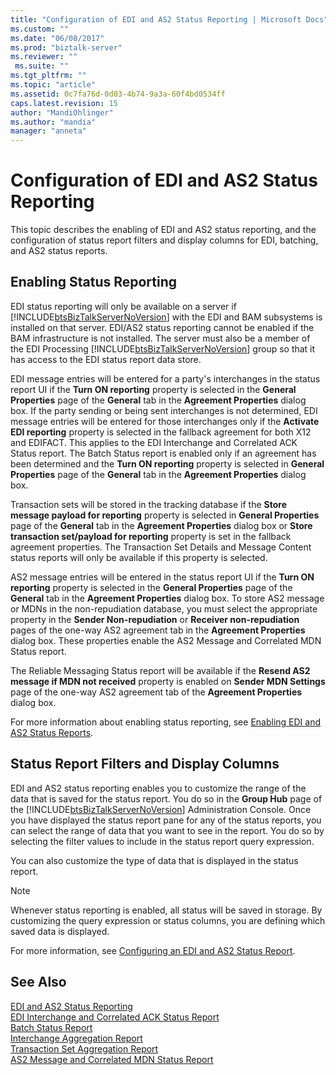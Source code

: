 ```yaml
---
title: "Configuration of EDI and AS2 Status Reporting | Microsoft Docs"
ms.custom: ""
ms.date: "06/08/2017"
ms.prod: "biztalk-server"
ms.reviewer: ""
 ms.suite: ""
ms.tgt_pltfrm: ""
ms.topic: "article"
ms.assetid: 0c7fa76d-0d03-4b74-9a3a-60f4bd0534ff
caps.latest.revision: 15
author: "MandiOhlinger"
ms.author: "mandia"
manager: "anneta"
---
```

# Configuration of EDI and AS2 Status Reporting
This topic describes the enabling of EDI and AS2 status reporting, and the configuration of status report filters and display columns for EDI, batching, and AS2 status reports.  
  
## Enabling Status Reporting  
 EDI status reporting will only be available on a server if [!INCLUDE[btsBizTalkServerNoVersion](../includes/btsbiztalkservernoversion-md.md)] with the EDI and BAM subsystems is installed on that server. EDI/AS2 status reporting cannot be enabled if the BAM infrastructure is not installed. The server must also be a member of the EDI Processing [!INCLUDE[btsBizTalkServerNoVersion](../includes/btsbiztalkservernoversion-md.md)] group so that it has access to the EDI status report data store.  
  
 EDI message entries will be entered for a party's interchanges in the status report UI if the **Turn ON reporting** property is selected in the **General Properties** page of the **General** tab in the **Agreement Properties** dialog box. If the party sending or being sent interchanges is not determined, EDI message entries will be entered for those interchanges only if the **Activate EDI reporting** property is selected in the fallback agreement for both X12 and EDIFACT. This applies to the EDI Interchange and Correlated ACK Status report. The Batch Status report is enabled only if an agreement has been determined and the **Turn ON reporting** property is selected in **General Properties** page of the **General** tab in the **Agreement Properties** dialog box.  
  
 Transaction sets will be stored in the tracking database if the **Store message payload for reporting** property is selected in **General Properties** page of the **General** tab in the **Agreement Properties** dialog box or **Store transaction set/payload for reporting** property is set in the fallback agreement properties. The Transaction Set Details and Message Content status reports will only be available if this property is selected.  
  
 AS2 message entries will be entered in the status report UI if the **Turn ON reporting** property is selected in the **General Properties** page of the **General** tab in the **Agreement Properties** dialog box. To store AS2 message or MDNs in the non-repudiation database, you must select the appropriate property in the **Sender Non-repudiation** or **Receiver non-repudiation** pages of the one-way AS2 agreement tab in the **Agreement Properties** dialog box. These properties enable the AS2 Message and Correlated MDN Status report.  
  
 The Reliable Messaging Status report will be available if the **Resend AS2 message if MDN not received** property is enabled on **Sender MDN Settings** page of the one-way AS2 agreement tab of the **Agreement Properties** dialog box.  
  
 For more information about enabling status reporting, see [Enabling EDI and AS2 Status Reports](../core/enabling-edi-and-as2-status-reports.md).  
  
## Status Report Filters and Display Columns  
 EDI and AS2 status reporting enables you to customize the range of the data that is saved for the status report. You do so in the **Group Hub** page of the [!INCLUDE[btsBizTalkServerNoVersion](../includes/btsbiztalkservernoversion-md.md)] Administration Console. Once you have displayed the status report pane for any of the status reports, you can select the range of data that you want to see in the report. You do so by selecting the filter values to include in the status report query expression.  
  
 You can also customize the type of data that is displayed in the status report.  
  
> [!NOTE]
>  Whenever status reporting is enabled, all status will be saved in storage. By customizing the query expression or status columns, you are defining which saved data is displayed.  
  
 For more information, see [Configuring an EDI and AS2 Status Report](../core/configuring-an-edi-and-as2-status-report.md).  
  
## See Also  
 [EDI and AS2 Status Reporting](../core/edi-and-as2-status-reporting.md)   
 [EDI Interchange and Correlated ACK Status Report](../core/edi-interchange-and-correlated-ack-status-report.md)   
 [Batch Status Report](../core/batch-status-report.md)   
 [Interchange Aggregation Report](../core/interchange-aggregation-report.md)   
 [Transaction Set Aggregation Report](../core/transaction-set-aggregation-report.md)   
 [AS2 Message and Correlated MDN Status Report](../core/as2-message-and-correlated-mdn-status-report.md)
